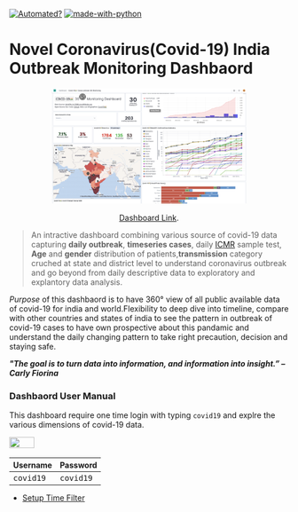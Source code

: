 [![Automated?](https://img.shields.io/badge/Maintained%3F-yes-green.svg)](https://GitHub.com/Naereen/StrapDown.js/graphs/commit-activity) [![made-with-python](https://img.shields.io/badge/Made%20with-Python-1f425f.svg)](https://www.python.org/)


# Novel Coronavirus(Covid-19) India Outbreak Monitoring Dashbaord

<p align="center">
<img src="canvas_main_page/main_page.png" width="70%">
</p>

<p align="center">
 <a href="bit.ly/covid19-360">Dashboard Link</a>.
 </p>

> An intractive dashboard combining various source of covid-19 data capturing **daily outbreak**, **timeseries cases**, daily [ICMR](https://icmr.nic.in/content/covid-19) sample test, **Age** and **gender** distribution of patients,**transmission** category cruched at state and district level to understand coronavirus outbreak and go beyond from daily descriptive data to exploratory and explantory data analysis.

*Purpose* of this dashbaord is to have 360° view of all public available data of covid-19 for india and world.Flexibility to deep dive into timeline, compare with other countries and states of india to see the pattern in outbreak of covid-19 cases to have own prospective about this pandamic and understand the daily changing pattern to take right precaution, decision and staying safe. 


***"The goal is to turn data into information, and information into insight.” – Carly Fiorina***

### Dashbaord User Manual
This dashboard require one time login with typing `covid19` and explre the various dimensions of covid-19 data.
<p align="left">
<img src="https://user-images.githubusercontent.com/209966/69501393-b89ffd00-0f04-11ea-8a56-0c799de658a1.png" width="30%", height="20%">
</p>

Username  | Password
----------| -------------
<kbd>covid19</kbd>   |<kbd>covid19</kbd>

* [Setup Time Filter](https://www.elastic.co/guide/en/kibana/current/set-time-filter.html)
